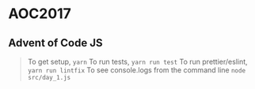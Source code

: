 # AOC2017

Advent of Code JS
-------------

>To get setup, `yarn`
>To run tests, `yarn run test`
>To run prettier/eslint, `yarn run lintfix`
>To see console.logs from the command line `node src/day_1.js`